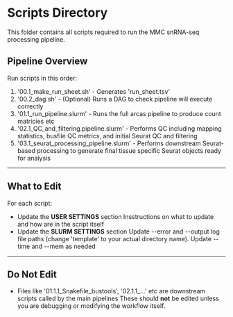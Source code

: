# Scripts Directory

This folder contains all scripts required to run the MMC snRNA-seq processing pipeline.

## Pipeline Overview

Run scripts in this order:

1. '00.1_make_run_sheet.sh' - Generates 'run_sheet.tsv'
2. '00.2_dag.sh' - (Optional) Runs a DAG to check pipeline will execute correctly
3. '01.1_run_pipeline.slurm' - Runs the full arcas pipeline to produce count matricies etc
4. '02.1_QC_and_filtering.pipeline.slurm' - Performs QC including mapping statistics, busfile QC metrics, and initial Seurat QC and filtering
5. '03.1_seurat_processing_pipeline.slurm' - Performs downstream Seurat-based processing to generate final tissue specific Seurat objects ready for analysis

---

## What to Edit

For each script:

- Update the **USER SETTINGS** section
	Insstructions on what to update and how are in the script itself
- Update the **SLURM SETTINGS** section
	Update --error and --output log file paths (change 'template' to your actual directory name).
	Update --time and --mem as needed

---

## Do Not Edit

- Files like '01.1.1_Snakefile_bustools', '02.1.1_...' etc are downstream scripts called by the main pipelines
	These should **not** be edited unless you are debugging or modifying the workflow itself.
